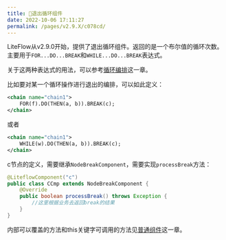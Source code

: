 ```yaml
---
title: 🧿退出循环组件
date: 2022-10-06 17:11:27
permalink: /pages/v2.9.X/c078cd/
---
```


LiteFlow从v2.9.0开始，提供了退出循环组件。返回的是一个布尔值的循环次数。 主要用于`FOR...DO...BREAK`和`WHILE...DO...BREAK`表达式。

关于这两种表达式的用法，可以参考[循环编排](/pages/v2.9.X/fbf715/)这一章。

比如要对某一个循环操作进行退出的编排，可以如此定义：

```xml
<chain name="chain1">
    FOR(f).DO(THEN(a, b)).BREAK(c);
</chain>
```

或者

```xml
<chain name="chain1">
    WHILE(w).DO(THEN(a, b)).BREAK(c);
</chain>
```

c节点的定义，需要继承`NodeBreakComponent`，需要实现`processBreak`方法：

```java
@LiteflowComponent("c")
public class CCmp extends NodeBreakComponent {
    @Override
    public boolean processBreak() throws Exception {
        //这里根据业务去返回break的结果
    }
}
```

内部可以覆盖的方法和this关键字可调用的方法见[普通组件](/pages/v2.9.X/8486fb/)这一章。